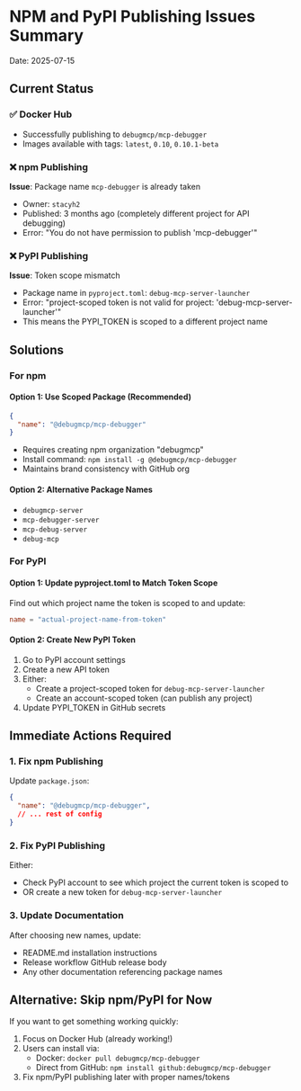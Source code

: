 # NPM and PyPI Publishing Issues Summary

Date: 2025-07-15

## Current Status

### ✅ Docker Hub
- Successfully publishing to `debugmcp/mcp-debugger`
- Images available with tags: `latest`, `0.10`, `0.10.1-beta`

### ❌ npm Publishing
**Issue**: Package name `mcp-debugger` is already taken
- Owner: `stacyh2` 
- Published: 3 months ago (completely different project for API debugging)
- Error: "You do not have permission to publish 'mcp-debugger'"

### ❌ PyPI Publishing  
**Issue**: Token scope mismatch
- Package name in `pyproject.toml`: `debug-mcp-server-launcher`
- Error: "project-scoped token is not valid for project: 'debug-mcp-server-launcher'"
- This means the PYPI_TOKEN is scoped to a different project name

## Solutions

### For npm

#### Option 1: Use Scoped Package (Recommended)
```json
{
  "name": "@debugmcp/mcp-debugger"
}
```
- Requires creating npm organization "debugmcp"
- Install command: `npm install -g @debugmcp/mcp-debugger`
- Maintains brand consistency with GitHub org

#### Option 2: Alternative Package Names
- `debugmcp-server`
- `mcp-debugger-server`
- `mcp-debug-server`
- `debug-mcp`

### For PyPI

#### Option 1: Update pyproject.toml to Match Token Scope
Find out which project name the token is scoped to and update:
```toml
name = "actual-project-name-from-token"
```

#### Option 2: Create New PyPI Token
1. Go to PyPI account settings
2. Create a new API token
3. Either:
   - Create a project-scoped token for `debug-mcp-server-launcher`
   - Create an account-scoped token (can publish any project)
4. Update PYPI_TOKEN in GitHub secrets

## Immediate Actions Required

### 1. Fix npm Publishing
Update `package.json`:
```json
{
  "name": "@debugmcp/mcp-debugger",
  // ... rest of config
}
```

### 2. Fix PyPI Publishing
Either:
- Check PyPI account to see which project the current token is scoped to
- OR create a new token for `debug-mcp-server-launcher`

### 3. Update Documentation
After choosing new names, update:
- README.md installation instructions
- Release workflow GitHub release body
- Any other documentation referencing package names

## Alternative: Skip npm/PyPI for Now
If you want to get something working quickly:
1. Focus on Docker Hub (already working!)
2. Users can install via:
   - Docker: `docker pull debugmcp/mcp-debugger`
   - Direct from GitHub: `npm install github:debugmcp/mcp-debugger`
3. Fix npm/PyPI publishing later with proper names/tokens
